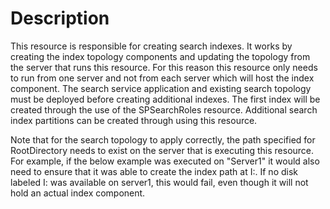 ﻿# Description

This resource is responsible for creating search indexes. It works by creating
the index topology components and updating the topology from the server that
runs this resource. For this reason this resource only needs to run from one
server and not from each server which will host the index component. The
search service application and existing search topology must be deployed
before creating additional indexes. The first index will be created through
the use of the SPSearchRoles resource. Additional search index partitions can
be created through using this resource.

Note that for the search topology to apply correctly, the path specified for
RootDirectory needs to exist on the server that is executing this resource. For
example, if the below example was executed on "Server1" it would also need to
ensure that it was able to create the index path at I:\. If no disk labeled I:
was available on server1, this would fail, even though it will not hold an
actual index component.
